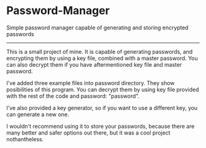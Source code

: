 # Password-Manager
Simple password manager capable of generating and storing encrypted passwords
___

This is a small project of mine. It is capable of generating passwords, and encrypting them by using a key file, combined with a master password. You can also decrypt them if you have aftermentioned key file and master password.

I've added three example files into password directory. They show posibilities of this program. You can decrypt them by using key file provided with the rest of the code and password: "password".

I've also provided a key generator, so if you want to use a different key, you can generate a new one.

I wouldn't recommend using it to store your passwords, because there are many better and safer options out there, but it was a cool project nothantheless.
